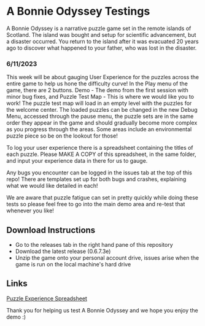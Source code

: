 # A Bonnie Odyssey Testings

A Bonnie Odyssey is a narrative puzzle game set in the remote islands of Scotland. The island was bought and setup for scientific advancement, but a disaster occurred. You return to the island after it was evacuated 20 years ago to discover what happened to your father, who was lost in the disaster.

### 6/11/2023
This week will be about gauging User Experience for the puzzles across the entire game to help us hone the difficulty curve! In the Play menu of the game, there are 2 buttons. Demo - The demo from the first session with minor bug fixes, and Puzzle Test Map - This is where we would like you to work! The puzzle test map will load in an empty level with the puzzles for the welcome center. The loaded puzzles can be changed in the new Debug Menu, accessed through the pause menu, the puzzle sets are in the same order they appear in the game and should gradually become more complex as you progress through the areas. Some areas include an environmental puzzle piece so be on the lookout for those!

To log your user experience there is a spreadsheet containing the titles of each puzzle. Please MAKE A COPY of this spreadsheet, in the same folder, and input your experience data in there for us to gauge.

Any bugs you encounter can be logged in the issues tab at the top of this repo! There are templates set up for both bugs and crashes, explaining what we would like detailed in each! 

We are aware that puzzle fatigue can set in pretty quickly while doing these tests so please feel free to go into the main demo area and re-test that whenever you like! 

## Download Instructions
- Go to the releases tab in the right hand pane of this repository
- Download the latest release (0.6.7.3e)
- Unzip the game onto your personal account drive, issues arise when the game is run on the local machine's hard drive

## Links
[Puzzle Experience Spreadsheet](https://drive.google.com/drive/folders/1vXxrpGAjJUM8ZExNS-20tm9YyQjN_9iR?usp=sharing)

Thank you for helping us test A Bonnie Odyssey and we hope you enjoy the demo :) 
